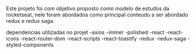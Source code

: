 Este projeto foi com objetivo proposto como modelo de estudos da rocketseat,
nele foram abordados como principal conteudo a ser abordado redux e redux saga.

dependencias utilizadas no projet
-axios
-immer
-polished
-react
-react-icons
-react-router-dom
-react-scripts
-react-toastify
-redux
-redux-saga
-styled-components
